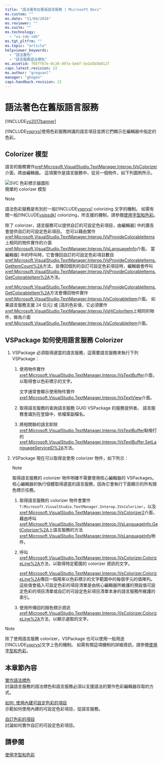 ```yaml
---
title: "語法著色在舊版語言服務 | Microsoft Docs"
ms.custom: ""
ms.date: "11/04/2016"
ms.reviewer: ""
ms.suite: ""
ms.technology: 
  - "vs-ide-sdk"
ms.tgt_pltfrm: ""
ms.topic: "article"
helpviewer_keywords: 
  - "語法著色"
  - "語言服務語法標色"
ms.assetid: f65ff67e-8c20-497a-bebf-5e2a5b5b012f
caps.latest.revision: 22
ms.author: "gregvanl"
manager: "ghogen"
caps.handback.revision: 22
---
```

# 語法著色在舊版語言服務
[!INCLUDE[vs2017banner](../../code-quality/includes/vs2017banner.md)]

[!INCLUDE[vsprvs](../../code-quality/includes/vsprvs_md.md)]使用色彩服務辨識的語言項目並將它們顯示在編輯器中指定的色彩。  
  
## Colorizer 模型  
 語言的服務實作<xref:Microsoft.VisualStudio.TextManager.Interop.IVsColorizer>介面，將由編輯器。  這項實作是語言服務中，從另一個物件，如下列圖例所示。  
  
 ![SVC 色彩標示器圖形](~/extensibility/internals/media/figlgsvccolorizer.gif "FigLgSvcColorizer")  
簡單的 colorizer 模型  
  
> [!NOTE]
>  語法色彩服務是有別於一般[!INCLUDE[vsprvs](../../code-quality/includes/vsprvs_md.md)] colorizing 文字的機制。  如需有關一般[!INCLUDE[vsipsdk](../../extensibility/includes/vsipsdk_md.md)] colorizing，所支援的機制，請參閱[使用字型和色彩](../../extensibility/using-fonts-and-colors.md)。  
  
 除了 colorizer，語言服務可以提供自訂的可設定色彩項目，由編輯器\] 中的廣告會提供自訂的可設定色彩項目。  您可以藉由實作<xref:Microsoft.VisualStudio.TextManager.Interop.IVsProvideColorableItems>上相同的物件實作的介面<xref:Microsoft.VisualStudio.TextManager.Interop.IVsLanguageInfo>介面。  當編輯器\] 中的呼叫時，它會傳回自訂的可設定色彩項目數目<xref:Microsoft.VisualStudio.TextManager.Interop.IVsProvideColorableItems.GetItemCount%2A>方法，並傳回個別的自訂可設定色彩項目時，編輯器會呼叫<xref:Microsoft.VisualStudio.TextManager.Interop.IVsProvideColorableItems.GetColorableItem%2A>方法。  
  
 <xref:Microsoft.VisualStudio.TextManager.Interop.IVsProvideColorableItems.GetColorableItem%2A>方法會傳回物件實作<xref:Microsoft.VisualStudio.TextManager.Interop.IVsColorableItem>介面。  如果語言服務支援 24 位元\] 或 \[高的色彩值，它必須實作<xref:Microsoft.VisualStudio.TextManager.Interop.IVsHiColorItem>上相同的物件，做為介面<xref:Microsoft.VisualStudio.TextManager.Interop.IVsColorableItem>介面。  
  
## VSPackage 如何使用語言服務 Colorizer  
  
1.  VSPackage 必須取得適當的語言服務，這需要語言服務來執行下列 VSPackage：  
  
    1.  使用物件實作<xref:Microsoft.VisualStudio.TextManager.Interop.IVsTextBuffer>介面，以取得會以色彩標示的文字。  
  
         文字通常會顯示使用物件實作<xref:Microsoft.VisualStudio.TextManager.Interop.IVsTextView>介面。  
  
    2.  取得語言服務的查詢語言服務 GUID VSPackage 的服務提供者。  語言服務會識別在登錄中，依檔案副檔名。  
  
    3.  將相關聯的語言卸除<xref:Microsoft.VisualStudio.TextManager.Interop.IVsTextBuffer>點撥打的<xref:Microsoft.VisualStudio.TextManager.Interop.IVsTextBuffer.SetLanguageServiceID%2A>方法。  
  
2.  VSPackage 現在可以取得並使用 colorizer 物件，如下所示：  
  
    > [!NOTE]
    >  取得語言服務的 colorizer 物件明確不需要使用核心編輯器的 VSPackages。  核心編輯器的執行個體取得適當的語言服務，因為它會執行下面顯示的所有顏色標示任務。  
  
    1.  取得語言服務的 colorizer 物件會實作`T:Microsoft.VisualStudio.TextManager.Interop.IVsColorizer`，以及<xref:Microsoft.VisualStudio.TextManager.Interop.IVsColorizer2>介面，藉由呼叫<xref:Microsoft.VisualStudio.TextManager.Interop.IVsLanguageInfo.GetColorizer%2A>上語言服務的方法<xref:Microsoft.VisualStudio.TextManager.Interop.IVsLanguageInfo>物件。  
  
    2.  呼叫<xref:Microsoft.VisualStudio.TextManager.Interop.IVsColorizer.ColorizeLine%2A>方法，以取得特定範圍的 colorizer 資訊的文字。  
  
         <xref:Microsoft.VisualStudio.TextManager.Interop.IVsColorizer.ColorizeLine%2A>傳回一個用來以色彩標示的文字範圍中的每個字元的值陣列。  這些值會插入可設定色彩的項目清單是由核心編輯器所維護的預設值可設定色彩的項目清單或自訂的可設定色彩項目清單本身的語言服務所維護的索引。  
  
    3.  使用所傳回的顏色標示資訊<xref:Microsoft.VisualStudio.TextManager.Interop.IVsColorizer.ColorizeLine%2A>方法，以顯示選取的文字。  
  
> [!NOTE]
>  除了使用語言服務 colorizer，VSPackage 也可以使用一般用途[!INCLUDE[vsprvs](../../code-quality/includes/vsprvs_md.md)]文字上色的機制。  如需有關這項機制的詳細資訊，請參閱[使用字型和色彩](../../extensibility/using-fonts-and-colors.md)。  
  
## 本章節內容  
 [實作語法標色](../../extensibility/internals/implementing-syntax-coloring.md)  
 討論語言服務的語法標色和語言服務必須以支援語法的實作色彩編輯器存取的方式。  
  
 [如何: 使用內建可設定色彩的項目](../../extensibility/internals/how-to-use-built-in-colorable-items.md)  
 示範如何使用內建的可設定色彩項目，從語言服務。  
  
 [自訂色彩的項目](../../extensibility/internals/custom-colorable-items.md)  
 討論如何實作自訂的可設定色彩項目。  
  
## 請參閱  
 [使用字型和色彩](../../extensibility/using-fonts-and-colors.md)